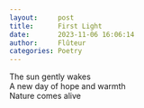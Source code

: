 ```yaml
---
layout:     post
title:      First Light
date:       2023-11-06 16:06:14 
author:     Flûteur
categories: Poetry
---
```

The sun gently wakes
<br>
A new day of hope and warmth
<br>
Nature comes alive